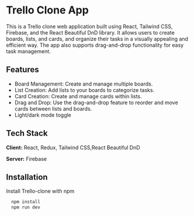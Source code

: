
# Trello Clone App

This is a Trello clone web application built using React, Tailwind CSS, Firebase, and the React Beautiful DnD library. It allows users to create boards, lists, and cards, and organize their tasks in a visually appealing and efficient way. The app also supports drag-and-drop functionality for easy task management.


## Features

- Board Management: Create and manage multiple boards.
- List Creation: Add lists to your boards to categorize tasks.
- Card Creation: Create and manage cards within lists.
- Drag and Drop: Use the drag-and-drop feature to reorder and move cards between lists and boards.
- Light/dark mode toggle


## Tech Stack

**Client:** React, Redux, Tailwind CSS,React Beautiful DnD

**Server:** Firebase


## Installation

Install Trello-clone with npm

```bash
  npm install 
  npm run dev
```
    

